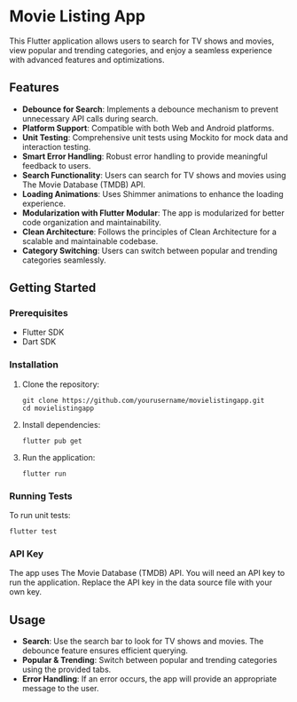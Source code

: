 <!DOCTYPE html>
<html lang="en">
<head>
  <meta charset="UTF-8">
  <meta name="viewport" content="width=device-width, initial-scale=1.0">
  <title>Movie Listing App</title>
</head>
<body>

<h1>Movie Listing App</h1>

<p>This Flutter application allows users to search for TV shows and movies, view popular and trending categories, and enjoy a seamless experience with advanced features and optimizations.</p>

<h2>Features</h2>
<ul>
  <li><strong>Debounce for Search</strong>: Implements a debounce mechanism to prevent unnecessary API calls during search.</li>
  <li><strong>Platform Support</strong>: Compatible with both Web and Android platforms.</li>
  <li><strong>Unit Testing</strong>: Comprehensive unit tests using Mockito for mock data and interaction testing.</li>
  <li><strong>Smart Error Handling</strong>: Robust error handling to provide meaningful feedback to users.</li>
  <li><strong>Search Functionality</strong>: Users can search for TV shows and movies using The Movie Database (TMDB) API.</li>
  <li><strong>Loading Animations</strong>: Uses Shimmer animations to enhance the loading experience.</li>
  <li><strong>Modularization with Flutter Modular</strong>: The app is modularized for better code organization and maintainability.</li>
  <li><strong>Clean Architecture</strong>: Follows the principles of Clean Architecture for a scalable and maintainable codebase.</li>
  <li><strong>Category Switching</strong>: Users can switch between popular and trending categories seamlessly.</li>
</ul>

<h2>Getting Started</h2>

<h3>Prerequisites</h3>
<ul>
  <li>Flutter SDK</li>
  <li>Dart SDK</li>
</ul>

<h3>Installation</h3>
<ol>
  <li>Clone the repository:
    <pre><code>git clone https://github.com/yourusername/movielistingapp.git
cd movielistingapp</code></pre>
  </li>
  <li>Install dependencies:
    <pre><code>flutter pub get</code></pre>
  </li>
  <li>Run the application:
    <pre><code>flutter run</code></pre>
  </li>
</ol>

<h3>Running Tests</h3>
<p>To run unit tests:</p>
<pre><code>flutter test</code></pre>

<h3>API Key</h3>
<p>The app uses The Movie Database (TMDB) API. You will need an API key to run the application. Replace the API key in the data source file with your own key.</p>

<h2>Usage</h2>
<ul>
  <li><strong>Search</strong>: Use the search bar to look for TV shows and movies. The debounce feature ensures efficient querying.</li>
  <li><strong>Popular & Trending</strong>: Switch between popular and trending categories using the provided tabs.</li>
  <li><strong>Error Handling</strong>: If an error occurs, the app will provide an appropriate message to the user.</li>
</ul>

</body>
</html>

